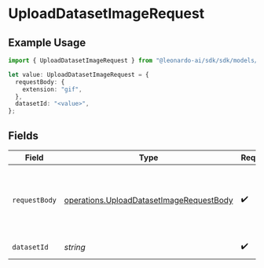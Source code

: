 # UploadDatasetImageRequest

## Example Usage

```typescript
import { UploadDatasetImageRequest } from "@leonardo-ai/sdk/sdk/models/operations";

let value: UploadDatasetImageRequest = {
  requestBody: {
    extension: "gif",
  },
  datasetId: "<value>",
};
```

## Fields

| Field                                                                                                       | Type                                                                                                        | Required                                                                                                    | Description                                                                                                 |
| ----------------------------------------------------------------------------------------------------------- | ----------------------------------------------------------------------------------------------------------- | ----------------------------------------------------------------------------------------------------------- | ----------------------------------------------------------------------------------------------------------- |
| `requestBody`                                                                                               | [operations.UploadDatasetImageRequestBody](../../../sdk/models/operations/uploaddatasetimagerequestbody.md) | :heavy_check_mark:                                                                                          | Query parameters provided in the request body as a JSON object                                              |
| `datasetId`                                                                                                 | *string*                                                                                                    | :heavy_check_mark:                                                                                          | _"datasetId" is required                                                                                    |